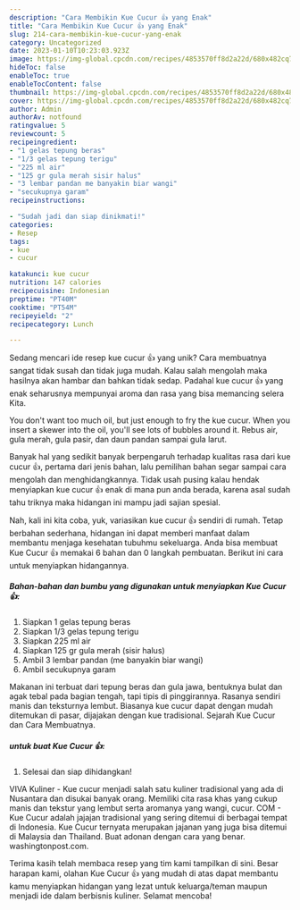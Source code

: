 ```yaml
---
description: "Cara Membikin Kue Cucur 👍 yang Enak"
title: "Cara Membikin Kue Cucur 👍 yang Enak"
slug: 214-cara-membikin-kue-cucur-yang-enak
category: Uncategorized
date: 2023-01-10T10:23:03.923Z
image: https://img-global.cpcdn.com/recipes/4853570ff8d2a22d/680x482cq70/kue-cucur-foto-resep-utama.jpg
hideToc: false
enableToc: true
enableTocContent: false
thumbnail: https://img-global.cpcdn.com/recipes/4853570ff8d2a22d/680x482cq70/kue-cucur-foto-resep-utama.jpg
cover: https://img-global.cpcdn.com/recipes/4853570ff8d2a22d/680x482cq70/kue-cucur-foto-resep-utama.jpg
author: Admin
authorAv: notfound
ratingvalue: 5
reviewcount: 5
recipeingredient:
- "1 gelas tepung beras"
- "1/3 gelas tepung terigu"
- "225 ml air"
- "125 gr gula merah sisir halus"
- "3 lembar pandan me banyakin biar wangi"
- "secukupnya garam"
recipeinstructions:

- "Sudah jadi dan siap dinikmati!"
categories:
- Resep
tags:
- kue
- cucur

katakunci: kue cucur 
nutrition: 147 calories
recipecuisine: Indonesian
preptime: "PT40M"
cooktime: "PT54M"
recipeyield: "2"
recipecategory: Lunch

---
```





Sedang mencari ide resep kue cucur 👍 yang unik? Cara membuatnya sangat tidak susah dan tidak juga mudah. Kalau salah mengolah maka hasilnya akan hambar dan bahkan tidak sedap. Padahal kue cucur 👍 yang enak seharusnya mempunyai aroma dan rasa yang bisa memancing selera Kita.





You don&#39;t want too much oil, but just enough to fry the kue cucur. When you insert a skewer into the oil, you&#39;ll see lots of bubbles around it. Rebus air, gula merah, gula pasir, dan daun pandan sampai gula larut.

Banyak hal yang sedikit banyak berpengaruh terhadap kualitas rasa dari kue cucur 👍, pertama dari jenis bahan, lalu pemilihan bahan segar sampai cara mengolah dan menghidangkannya. Tidak usah pusing kalau hendak menyiapkan kue cucur 👍 enak di mana pun anda berada, karena asal sudah tahu triknya maka hidangan ini mampu jadi sajian spesial.






Nah, kali ini kita coba, yuk, variasikan kue cucur 👍 sendiri di rumah. Tetap berbahan sederhana, hidangan ini dapat memberi manfaat dalam membantu menjaga kesehatan tubuhmu sekeluarga. Anda bisa membuat Kue Cucur 👍 memakai 6 bahan dan 0 langkah pembuatan. Berikut ini cara untuk menyiapkan hidangannya.

<!--inarticleads1-->

##### Bahan-bahan dan bumbu yang digunakan untuk menyiapkan Kue Cucur 👍:

1. Siapkan 1 gelas tepung beras
1. Siapkan 1/3 gelas tepung terigu
1. Siapkan 225 ml air
1. Siapkan 125 gr gula merah (sisir halus)
1. Ambil 3 lembar pandan (me banyakin biar wangi)
1. Ambil secukupnya garam


Makanan ini terbuat dari tepung beras dan gula jawa, bentuknya bulat dan agak tebal pada bagian tengah, tapi tipis di pinggirannya. Rasanya sendiri manis dan teksturnya lembut. Biasanya kue cucur dapat dengan mudah ditemukan di pasar, dijajakan dengan kue tradisional. Sejarah Kue Cucur dan Cara Membuatnya. 

<!--inarticleads2-->

#####  untuk buat Kue Cucur 👍:


1. Selesai dan siap dihidangkan!

VIVA Kuliner - Kue cucur menjadi salah satu kuliner tradisional yang ada di Nusantara dan disukai banyak orang. Memiliki cita rasa khas yang cukup manis dan tekstur yang lembut serta aromanya yang wangi, cucur. COM - Kue Cucur adalah jajajan tradisional yang sering ditemui di berbagai tempat di Indonesia. Kue Cucur ternyata merupakan jajanan yang juga bisa ditemui di Malaysia dan Thailand. Buat adonan dengan cara yang benar. washingtonpost.com. 

Terima kasih telah membaca resep yang tim kami tampilkan di sini. Besar harapan kami, olahan Kue Cucur 👍 yang mudah di atas dapat membantu kamu menyiapkan hidangan yang lezat untuk keluarga/teman maupun menjadi ide dalam berbisnis kuliner. Selamat mencoba!
